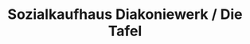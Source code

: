 ---
title: "Sozialkaufhaus Diakoniewerk / Die Tafel"
url: /muelheim-an-der-ruhr/sozialkaufhaus-diakoniewerk-die-tafel/
shop: Warenhaus
---